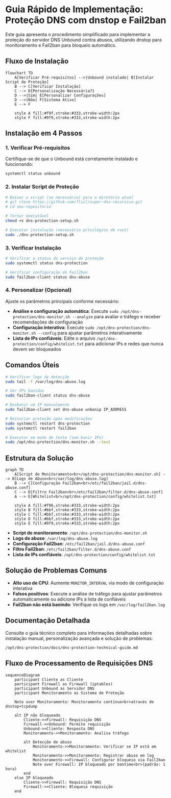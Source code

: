 # Guia Rápido de Implementação: Proteção DNS com dnstop e Fail2ban

Este guia apresenta o procedimento simplificado para implementar a proteção do servidor DNS Unbound contra abusos, utilizando dnstop para monitoramento e Fail2ban para bloqueio automático.

## Fluxo de Instalação

```mermaid
flowchart TD
    A[Verificar Pré-requisitos] -->|Unbound instalado| B[Instalar Script de Proteção]
    B --> C[Verificar Instalação]
    C --> D{Personalização Necessária?}
    D -->|Sim| E[Personalizar Configurações]
    D -->|Não| F[Sistema Ativo]
    E --> F
    
    style A fill:#f9f,stroke:#333,stroke-width:2px
    style F fill:#9f9,stroke:#333,stroke-width:2px
```

## Instalação em 4 Passos

### 1. Verificar Pré-requisitos

Certifique-se de que o Unbound está corretamente instalado e funcionando:

```bash
systemctl status unbound
```

### 2. Instalar Script de Proteção

```bash
# Baixar o script (se necessário) para o diretório atual
# git clone https://github.com/flicl/super-dns-recursivo.git
# cd seu-repositorio

# Tornar executável
chmod +x dns-protection-setup.sh

# Executar instalação (necessário privilégios de root)
sudo ./dns-protection-setup.sh
```

### 3. Verificar Instalação

```bash
# Verificar o status do serviço de proteção
sudo systemctl status dns-protection

# Verificar configuração do Fail2ban
sudo fail2ban-client status dns-abuse
```

### 4. Personalizar (Opcional)

Ajuste os parâmetros principais conforme necessário:

- **Análise e configuração automática**: Execute `sudo /opt/dns-protection/dns-monitor.sh --analyze` para avaliar o tráfego e receber recomendações de configuração
- **Configuração interativa**: Execute `sudo /opt/dns-protection/dns-monitor.sh --config` para ajustar parâmetros interativamente
- **Lista de IPs confiáveis**: Edite o arquivo `/opt/dns-protection/config/whitelist.txt` para adicionar IPs e redes que nunca devem ser bloqueados

## Comandos Úteis

```bash
# Verificar logs de detecção
sudo tail -f /var/log/dns-abuse.log

# Ver IPs banidos
sudo fail2ban-client status dns-abuse

# Desbanir um IP manualmente
sudo fail2ban-client set dns-abuse unbanip IP_ADDRESS

# Reiniciar proteção após modificações
sudo systemctl restart dns-protection
sudo systemctl restart fail2ban

# Executar em modo de teste (sem banir IPs)
sudo /opt/dns-protection/dns-monitor.sh --test
```

## Estrutura da Solução

```mermaid
graph TD
    A[Script de Monitoramento<br>/opt/dns-protection/dns-monitor.sh] --> B[Logs de Abuso<br>/var/log/dns-abuse.log]
    B --> C[Configuração Fail2ban<br>/etc/fail2ban/jail.d/dns-abuse.conf]
    C --> D[Filtro Fail2ban<br>/etc/fail2ban/filter.d/dns-abuse.conf]
    A --> E[Whitelist<br>/opt/dns-protection/config/whitelist.txt]
    
    style A fill:#f96,stroke:#333,stroke-width:2px
    style B fill:#bbf,stroke:#333,stroke-width:2px
    style C fill:#bbf,stroke:#333,stroke-width:2px
    style D fill:#bbf,stroke:#333,stroke-width:2px
    style E fill:#9f9,stroke:#333,stroke-width:2px
```

- **Script de monitoramento**: `/opt/dns-protection/dns-monitor.sh`
- **Logs de abuso**: `/var/log/dns-abuse.log`
- **Configuração Fail2ban**: `/etc/fail2ban/jail.d/dns-abuse.conf`
- **Filtro Fail2ban**: `/etc/fail2ban/filter.d/dns-abuse.conf`
- **Lista de IPs confiáveis**: `/opt/dns-protection/config/whitelist.txt`

## Solução de Problemas Comuns

- **Alto uso de CPU**: Aumente `MONITOR_INTERVAL` via modo de configuração interativa
- **Falsos positivos**: Execute a análise de tráfego para ajustar parâmetros automaticamente ou adicione IPs à lista de confiáveis
- **Fail2ban não está banindo**: Verifique os logs em `/var/log/fail2ban.log`

## Documentação Detalhada

Consulte o guia técnico completo para informações detalhadas sobre instalação manual, personalização avançada e solução de problemas:

`/opt/dns-protection/docs/dns-protection-technical-guide.md`

## Fluxo de Processamento de Requisições DNS

```mermaid
sequenceDiagram
    participant Cliente as Cliente
    participant Firewall as Firewall (iptables)
    participant Unbound as Servidor DNS
    participant Monitoramento as Sistema de Proteção
    
    Note over Monitoramento: Monitoramento contínuo<br>através de dnstop+tcpdump
    
    alt IP não bloqueado
        Cliente->>Firewall: Requisição DNS
        Firewall->>Unbound: Permite requisição
        Unbound->>Cliente: Resposta DNS
        Monitoramento->>Monitoramento: Analisa tráfego
        
        alt Detecção de abuso
            Monitoramento->>Monitoramento: Verificar se IP está em whitelist
            Monitoramento->>Monitoramento: Registrar abuso em log
            Monitoramento->>Firewall: Configurar bloqueio via Fail2ban
            Note over Firewall: IP bloqueado por bantime<br>(padrão: 1 hora)
        end
    else IP bloqueado
        Cliente->>Firewall: Requisição DNS
        Firewall->>Cliente: Bloqueia requisição
    end
```